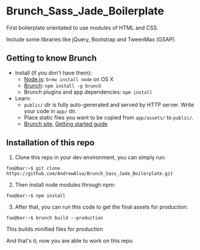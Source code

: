 # Brunch_Sass_Jade_Boilerplate

First boilerplate orientated to use modules of HTML and CSS. 

Include some libraries like jQuery, Bootstrap and TweenMax (GSAP).


## Getting to know Brunch

* Install (if you don't have them):
    * [Node.js](http://nodejs.org): `brew install node` on OS X
    * [Brunch](http://brunch.io): `npm install -g brunch`
    * Brunch plugins and app dependencies: `npm install`
* Learn:
    * `public/` dir is fully auto-generated and served by HTTP server.  Write your code in `app/` dir.
    * Place static files you want to be copied from `app/assets/` to `public/`.
    * [Brunch site](http://brunch.io), [Getting started guide](https://github.com/brunch/brunch-guide#readme)


## Installation of this repo

1. Clone this repo in your dev environment, you can simply run:
```console
foo@bar:~$ git clone https://github.com/AndrewAlva/Brunch_Sass_Jade_Boilerplate.git
```

2. Then install node modules through npm:
```console
foo@bar:~$ npm install
```

3. After that, you can run this code to get the final assets for production:
```console
foo@bar:~$ brunch build --production
```

This builds minified files for production

And that's it; now you are able to work on this repo.